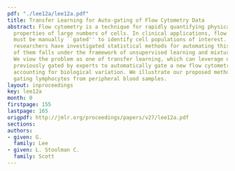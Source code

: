 ```yaml
---
pdf: "./lee12a/lee12a.pdf"
title: Transfer Learning for Auto-gating of Flow Cytometry Data
abstract: Flow cytometry is a technique for rapidly quantifying physical and chemical
  properties of large numbers of cells. In clinical applications, flow cytometry data
  must be manually ``gated'' to identify cell populations of interest. While several
  researchers have investigated statistical methods for automating this process, most
  of them falls under the framework of unsupervised learning and mixture model fitting.
  We view the problem as one of transfer learning, which can leverage existing datasets
  previously gated by experts to automatically gate a new flow cytometry dataset while
  accounting for biological variation. We illustrate our proposed method by automatically
  gating lymphocytes from peripheral blood samples.
layout: inproceedings
key: lee12a
month: 0
firstpage: 155
lastpage: 165
origpdf: http://jmlr.org/proceedings/papers/v27/lee12a.pdf
sections: 
authors:
- given: G.
  family: Lee
- given: L. Stoolman C.
  family: Scott
---
```

